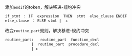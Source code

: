 添加`endif`的token，解决移进-规约冲突
```yacc
if_stmt ： IF  expression  THEN  stmt  else_clause ENDIF
else_clause ： ELSE stmt |  ε
```

改变`routine_part`规则，解决移进-规约冲突
```yacc
routine_part:   routine_part  function_decl  
            |  routine_part  procedure_decl
            | ε
```
